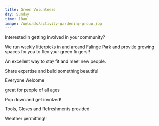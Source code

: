 ```yaml
---
title: Green Volunteers
day: Sunday
time: 10am
image: /uploads/activity-gardening-group.jpg
---
```

Interested in getting involved in your community?

We run weekly litterpicks in and around Falinge Park and provide growing spaces for you to flex your green fingers!! 

An excellent way to stay fit and meet new people.

Share expertise and build something beautiful

Everyone Welcome

great for people of all ages

Pop down and get involved!

Tools, Gloves and Refreshments provided

Weather permitting!!